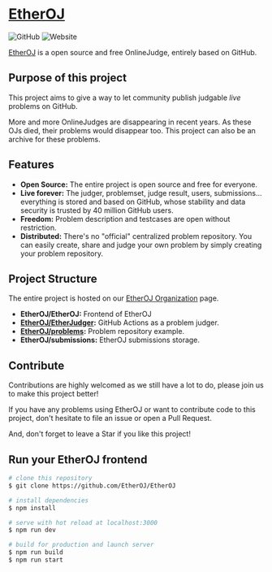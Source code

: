 # [EtherOJ](//oj.akioi.icu)
<img alt="GitHub" src="https://img.shields.io/github/license/EtherOJ/EtherOJ">
<img alt="Website" src="https://img.shields.io/website?up_message=online&url=https%3A%2F%2Foj.akioi.icu">

[EtherOJ](//oj.akioi.icu) is a open source and free OnlineJudge, entirely based on GitHub.

## Purpose of this project

This project aims to give a way to let community publish judgable *live* problems on GitHub.

More and more OnlineJudges are disappearing in recent years. As these OJs died, their problems would disappear too. This project can also be an archive for these problems.

## Features

- **Open Source:** The entire project is open source  and free for everyone.
- **Live forever:** The judger, problemset, judge result, users, submissions... everything is stored and based on GitHub, whose stability and data security is trusted by 40 million GitHub users.
- **Freedom:** Problem description and testcases are open without restriction.
- **Distributed:** There's no "official" centralized problem repository. You can easily create, share and judge your own problem by simply creating your problem repository. 

## Project Structure

The entire project is hosted on our [EtherOJ Organization](//github.com/EtherOJ) page.

- **EtherOJ/EtherOJ:** Frontend of EtherOJ
- **[EtherOJ/EtherJudger](//github.com/EtherOJ/EtherJudger):** GitHub Actions as a problem judger.
- **[EtherOJ/problems](//github.com/EtherOJ/EtherJudger):** Problem repository example.
- **EtherOJ/submissions:** EtherOJ submissions storage.

## Contribute

Contributions are highly welcomed as we still have a lot to do, please join us to make this project better!

If you have any problems using EtherOJ or want to contribute code to this project, don't hesitate to file an issue or open a Pull Request. 

And, don't forget to leave a Star if you like this project!

## Run your EtherOJ frontend

```bash
# clone this repository
$ git clone https://github.com/EtherOJ/EtherOJ

# install dependencies
$ npm install

# serve with hot reload at localhost:3000
$ npm run dev

# build for production and launch server
$ npm run build
$ npm run start
```
